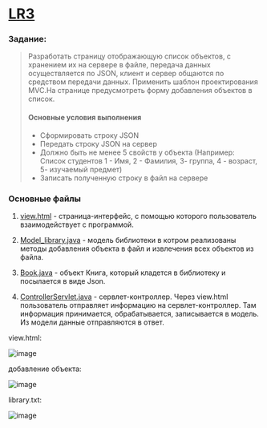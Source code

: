 # [LR3](https://github.com/Egorrss/OOP/tree/main/LR3_Json_MVC)

### Задание:
>Разработать страницу отображающую список объектов, с хранением их на сервере в файле, передача данных осуществляется по JSON, 
>клиент и сервер общаются по средством передачи данных. Применить шаблон проектирования MVC.На странице предусмотреть форму добавления объектов в список.
> #### Основные условия выполнения
>- Сформировать строку JSON
>- Передать строку JSON на сервер
>- Должно быть не менее 5 свойств у объекта (Например: Список студентов 1 - Имя, 2 - Фамилия,  3- группа, 4 - возраст,  5- изучаемый предмет)
>- Записать полученную строку в файл на сервере

### Основные файлы
1. [view.html](https://github.com/pomogote/OOP_4Sem/blob/main/LR3/src/main/webapp/view.html) - страница-интерфейс, с помощью которого пользователь взаимодействует с программой.

2. [Model_library.java](https://github.com/pomogote/OOP_4Sem/blob/main/LR3/src/main/java/com/example/Model_library.java) - модель библиотеки в котром реализованы методы добавления объекта в файл и извлечения всех объектов из файла.

3. [Book.java](https://github.com/pomogote/OOP_4Sem/blob/main/LR3/src/main/java/com/example/Book.java) - объект Книга, который кладется в библиотеку и посылается в виде Json.

4. [ControllerServlet.java](https://github.com/pomogote/OOP_4Sem/blob/main/LR3/src/main/java/com/example/ControllerServlet.java) - сервлет-контроллер. 
Через view.html пользователь отправляет информацию на сервлет-контроллер. 
Там информация принимается, обрабатывается, записывается в модель. 
Из модели данные отправляются в ответ.

view.html:

![image](https://github.com/pomogote/OOP_4Sem/LR3/1.jpg)

добавление объекта:

![image](https://github.com/pomogote/OOP_4Sem/LR3/2.jpg)

library.txt:

![image](https://github.com/pomogote/OOP_4Sem/LR3/3.jpg)
